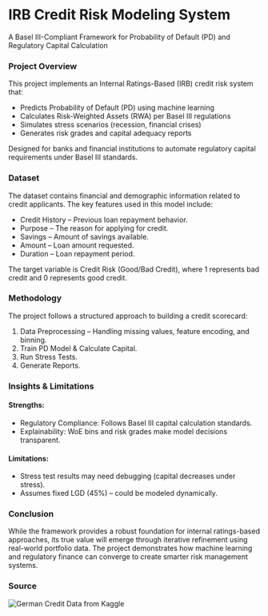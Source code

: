 # IRB Credit Risk Modeling System

A Basel III-Compliant Framework for Probability of Default (PD) and Regulatory Capital Calculation

### Project Overview

This project implements an Internal Ratings-Based (IRB) credit risk system that:

- Predicts Probability of Default (PD) using machine learning
- Calculates Risk-Weighted Assets (RWA) per Basel III regulations
- Simulates stress scenarios (recession, financial crises)
- Generates risk grades and capital adequacy reports

Designed for banks and financial institutions to automate regulatory capital requirements under Basel III standards.

### Dataset

The dataset contains financial and demographic information related to credit applicants. The key features used in this model include:

- Credit History – Previous loan repayment behavior.
- Purpose – The reason for applying for credit.
- Savings – Amount of savings available.
- Amount – Loan amount requested.
- Duration – Loan repayment period.

The target variable is Credit Risk (Good/Bad Credit), where 1 represents bad credit and 0 represents good credit.

### Methodology

The project follows a structured approach to building a credit scorecard:

1. Data Preprocessing – Handling missing values, feature encoding, and binning.
2. Train PD Model & Calculate Capital.
3. Run Stress Tests.
4. Generate Reports.

### Insights & Limitations

#### Strengths:
- Regulatory Compliance: Follows Basel III capital calculation standards.
- Explainability: WoE bins and risk grades make model decisions transparent.

#### Limitations:
- Stress test results may need debugging (capital decreases under stress).
- Assumes fixed LGD (45%) – could be modeled dynamically.

### Conclusion

While the framework provides a robust foundation for internal ratings-based approaches, its true value will emerge through iterative refinement using real-world portfolio data. The project demonstrates how machine learning and regulatory finance can converge to create smarter risk management systems.

### Source

![German Credit Data from Kaggle](https://www.kaggle.com/datasets/varunchawla30/german-credit-data)
